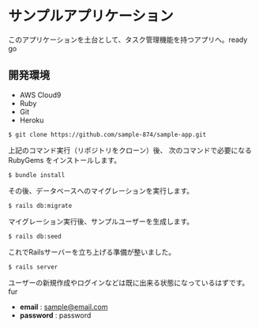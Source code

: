 # サンプルアプリケーション

このアプリケーションを土台として、タスク管理機能を持つアプリへ。ready go

## 開発環境

* AWS Cloud9
* Ruby
* Git
* Heroku

```
$ git clone https://github.com/sample-874/sample-app.git
```

上記のコマンド実行（リポジトリをクローン）後、
次のコマンドで必要になる RubyGems をインストールします。

```
$ bundle install
```

その後、データベースへのマイグレーションを実行します。

```
$ rails db:migrate
```

マイグレーション実行後、サンプルユーザーを生成します。

```
$ rails db:seed
```

これでRailsサーバーを立ち上げる準備が整いました。

```
$ rails server
```


ユーザーの新規作成やログインなどは既に出来る状態になっているはずです。fur

* **email** : sample@email.com
* **password** : password
